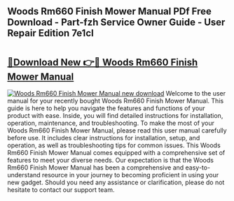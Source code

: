 ## Woods Rm660 Finish Mower Manual PDf Free Download - Part-fzh Service Owner Guide - User Repair Edition 7e1cI

# <h2><a href="http://bc64262.oget.top/?id=Woods+Rm660+Finish+Mower+Manual">🔗Download New 👉🔴 Woods Rm660 Finish Mower Manual</a></h2>

[![Woods Rm660 Finish Mower Manual new download](https://i.imgur.com/5g1atiW.png)](http://bc64262.oget.top/?id=Woods+Rm660+Finish+Mower+Manual)
Welcome to the user manual for your recently bought Woods Rm660 Finish Mower Manual. This guide is here to help you navigate the features and functions of your product with ease. Inside, you will find detailed instructions for installation, operation, maintenance, and troubleshooting. To make the most of your Woods Rm660 Finish Mower Manual, please read this user manual carefully before use. It includes clear instructions for installation, setup, and operation, as well as troubleshooting tips for common issues. This Woods Rm660 Finish Mower Manual comes equipped with a comprehensive set of features to meet your diverse needs. Our expectation is that the Woods Rm660 Finish Mower Manual has been a comprehensive and easy-to-understand resource in your journey to becoming proficient in using your new gadget. Should you need any assistance or clarification, please do not hesitate to contact our support team.
